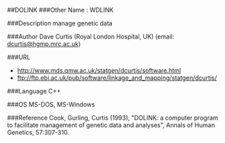 ##DOLINK
###Other Name
: WDLINK

###Description
manage genetic data

###Author
Dave Curtis (Royal London Hospital, UK) (email: dcurtis@hgmp.mrc.ac.uk)

###URL
* http://www.mds.qmw.ac.uk/statgen/dcurtis/software.html
* ftp://ftp.ebi.ac.uk/pub/software/linkage_and_mapping/statgen/dcurtis/

###Language
C++

###OS
MS-DOS, MS-Windows

###Reference
Cook, Gurling, Curtis (1993), "DOLINK: a computer program to facilitate management of genetic data and analyses", Annals of Human Genetics, 57:307-310.


